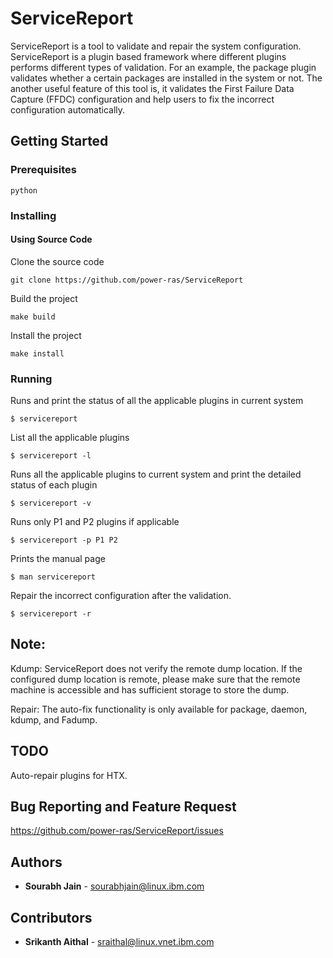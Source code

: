 # ServiceReport

ServiceReport is a tool to validate and repair the system configuration.
ServiceReport is a plugin based framework where different plugins performs
different types of validation. For an example, the package plugin validates
whether a certain packages are installed in the system or not. The another
useful feature of this tool is, it validates the First Failure Data Capture (FFDC)
configuration and help users to fix the incorrect configuration automatically.

## Getting Started

### Prerequisites

```
python
```

### Installing

#### Using Source Code

Clone the source code
```
git clone https://github.com/power-ras/ServiceReport
```

Build the project
```
make build
```

Install the project
```
make install
```

### Running

Runs and print the status of all the applicable plugins in current system
```
$ servicereport
```

List all the applicable plugins
```
$ servicereport -l
```

Runs all the applicable plugins to current system and print the detailed status of each plugin
```
$ servicereport -v
```

Runs only P1 and P2 plugins if applicable
```
$ servicereport -p P1 P2
```

Prints the manual page
```
$ man servicereport
```

Repair the incorrect configuration after the validation.
```
$ servicereport -r
```

## Note:
Kdump: ServiceReport does not verify the remote dump location. If the configured dump location
       is remote, please make sure that the remote machine is accessible and has sufficient
       storage to store the dump.

Repair: The auto-fix functionality is only available for package, daemon, kdump, and Fadump.

## TODO
Auto-repair plugins for HTX.

## Bug Reporting and Feature Request
https://github.com/power-ras/ServiceReport/issues

## Authors

* **Sourabh Jain** - <sourabhjain@linux.ibm.com>

## Contributors

* **Srikanth Aithal** - <sraithal@linux.vnet.ibm.com>

